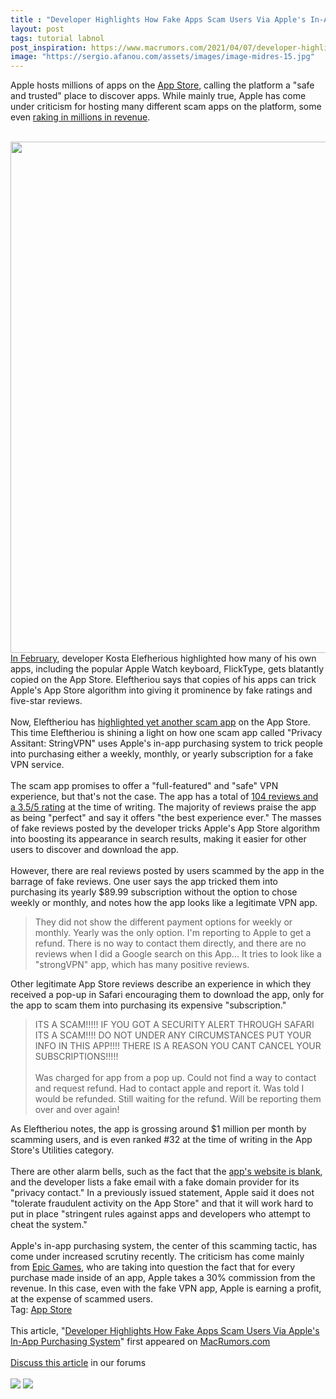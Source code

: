 ```yaml
---
title : "Developer Highlights How Fake Apps Scam Users Via Apple's In-App Purchasing System"
layout: post
tags: tutorial labnol
post_inspiration: https://www.macrumors.com/2021/04/07/developer-highlights-scam-apps-iap/
image: "https://sergio.afanou.com/assets/images/image-midres-15.jpg"
---
```


Apple hosts millions of apps on the <a href="https://www.macrumors.com/guide/app-store/">App Store</a>, calling the platform a "safe and trusted" place to discover apps. While mainly true, Apple has come under criticism for hosting many different scam apps on the platform, some even <a href="https://www.macrumors.com/2021/02/09/scam-apps-ios-making-millions-revenue/">raking in millions in revenue</a>.
<br/>

<br/>
<img src="https://images.macrumors.com/article-new/2021/02/app-store-safe-secure.jpg" alt="" width="1744" height="818" class="aligncenter size-full wp-image-782514" />
<br/>
<a href="https://www.macrumors.com/2021/02/09/scam-apps-ios-making-millions-revenue/">In February</a>, developer Kosta Elefherious highlighted how many of his own apps, including the popular Apple Watch keyboard, FlickType, gets blatantly copied on the &zwnj;App Store&zwnj;. Eleftheriou says that copies of his apps can trick Apple's &zwnj;App Store&zwnj; algorithm into giving it prominence by fake ratings and five-star reviews.
<br/>

<br/>
Now, Eleftheriou has <a href="https://twitter.com/keleftheriou/status/1379682377304211457?s=20">highlighted yet another scam app</a> on the &zwnj;App Store&zwnj;. This time Eleftheriou is shining a light on how one scam app called "Privacy Assitant: StringVPN" uses Apple's in-app purchasing system to trick people into purchasing either a weekly, monthly, or yearly subscription for a fake VPN service.
<br/>

<br/>
The scam app promises to offer a "full-featured" and "safe" VPN experience, but that's not the case. The app has a total of <a href="https://apps.apple.com/us/app/id1555252831#see-all/reviews">104 reviews and a 3.5/5 rating</a> at the time of writing. The majority of reviews praise the app as being "perfect" and say it offers "the best experience ever." The masses of fake reviews posted by the developer tricks Apple's &zwnj;App Store&zwnj; algorithm into boosting its appearance in search results, making it easier for other users to discover and download the app.
<br/>

<br/>
However, there are real reviews posted by users scammed by the app in the barrage of fake reviews. One user says the app tricked them into purchasing its yearly &#36;89.99 subscription without the option to chose weekly or monthly, and notes how the app looks like a legitimate VPN app. 
<br/>
<blockquote>They did not show the different payment options for weekly or monthly. Yearly was the only option. I'm reporting to Apple to get a refund. There is no way to contact them directly, and there are no reviews when I did a Google search on this App... It tries to look like a "strongVPN" app, which has many positive reviews.</blockquote>Other legitimate &zwnj;App Store&zwnj; reviews describe an experience in which they received a pop-up in Safari encouraging them to download the app, only for the app to scam them into purchasing its expensive "subscription."
<br/>
<blockquote>ITS A SCAM!!!!! IF YOU GOT A SECURITY ALERT THROUGH SAFARI ITS A SCAM!!!! DO NOT UNDER ANY CIRCUMSTANCES PUT YOUR INFO IN THIS APP!!!! THERE IS A REASON YOU CANT CANCEL YOUR SUBSCRIPTIONS!!!!!
<br/>

<br/>
Was charged for app from a pop up. Could not find a way to contact and request refund. Had to contact apple and report it. Was told I would be refunded. Still waiting for the refund. Will be reporting them over and over again!</blockquote>As Eleftheriou notes, the app is grossing around &#36;1 million per month by scamming users, and is even ranked #32 at the time of writing in the &zwnj;App Store&zwnj;'s Utilities category. 
<br/>

<br/>
There are other alarm bells, such as the fact that the <a href="http://stringvpn.space">app's website is blank</a>, and the developer lists a fake email with a fake domain provider for its "privacy contact." In a previously issued statement, Apple said it does not "tolerate fraudulent activity on the &zwnj;App Store&zwnj;" and that it will work hard to put in place "stringent rules against apps and developers who attempt to cheat the system." 
<br/>

<br/>
Apple's in-app purchasing system, the center of this scamming tactic, has come under increased scrutiny recently. The criticism has come mainly from <a href="https://www.macrumors.com/guide/epic-games/">Epic Games</a>, who are taking into question the fact that for every purchase made inside of an app, Apple takes a 30% commission from the revenue. In this case, even with the fake VPN app, Apple is earning a profit, at the expense of scammed users.<div class="linkback">Tag: <a href="https://www.macrumors.com/guide/app-store/">App Store</a></div><br/>This article, &quot;<a href="https://www.macrumors.com/2021/04/07/developer-highlights-scam-apps-iap/">Developer Highlights How Fake Apps Scam Users Via Apple&#039;s In-App Purchasing System</a>&quot; first appeared on <a href="https://www.macrumors.com">MacRumors.com</a><br/><br/><a href="https://forums.macrumors.com/threads/developer-highlights-how-fake-apps-scam-users-via-apples-in-app-purchasing-system.2290895/">Discuss this article</a> in our forums<br/><br/><div class="feedflare">
<a href="http://feeds.macrumors.com/~ff/MacRumors-All?a=zSWtPWMy1zE:v6at4HSh57M:6W8y8wAjSf4"><img src="http://feeds.feedburner.com/~ff/MacRumors-All?d=6W8y8wAjSf4" border="0"></img></a> <a href="http://feeds.macrumors.com/~ff/MacRumors-All?a=zSWtPWMy1zE:v6at4HSh57M:qj6IDK7rITs"><img src="http://feeds.feedburner.com/~ff/MacRumors-All?d=qj6IDK7rITs" border="0"></img></a>
</div><img src="http://feeds.feedburner.com/~r/MacRumors-All/~4/zSWtPWMy1zE" height="1" width="1" alt=""/>